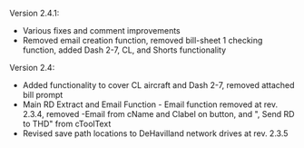 Version 2.4.1:
* Various fixes and comment improvements
* Removed email creation function, removed bill-sheet 1 checking function, added Dash 2-7, CL, and Shorts functionality

Version 2.4:
* Added functionality to cover CL aircraft and Dash 2-7, removed attached bill prompt
* Main RD Extract and Email Function - Email function removed at rev. 2.3.4, removed -Email from cName and Clabel on button, and ", Send RD to THD" from cToolText
* Revised save path locations to DeHavilland network drives at rev. 2.3.5

